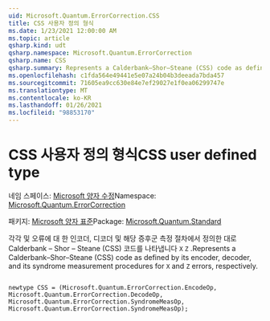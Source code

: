 ```yaml
---
uid: Microsoft.Quantum.ErrorCorrection.CSS
title: CSS 사용자 정의 형식
ms.date: 1/23/2021 12:00:00 AM
ms.topic: article
qsharp.kind: udt
qsharp.namespace: Microsoft.Quantum.ErrorCorrection
qsharp.name: CSS
qsharp.summary: Represents a Calderbank–Shor–Steane (CSS) code as defined by its encoder, decoder, and its syndrome measurement procedures for `X` and `Z` errors, respectively.
ms.openlocfilehash: c1fda564e49441e5e07a24b04b3deeada7bda457
ms.sourcegitcommit: 71605ea9cc630e84e7ef29027e1f0ea06299747e
ms.translationtype: MT
ms.contentlocale: ko-KR
ms.lasthandoff: 01/26/2021
ms.locfileid: "98853170"
---
```

# <a name="css-user-defined-type"></a><span data-ttu-id="f4294-102">CSS 사용자 정의 형식</span><span class="sxs-lookup"><span data-stu-id="f4294-102">CSS user defined type</span></span>

<span data-ttu-id="f4294-103">네임 스페이스: [Microsoft 양자 수정](xref:Microsoft.Quantum.ErrorCorrection)</span><span class="sxs-lookup"><span data-stu-id="f4294-103">Namespace: [Microsoft.Quantum.ErrorCorrection](xref:Microsoft.Quantum.ErrorCorrection)</span></span>

<span data-ttu-id="f4294-104">패키지: [Microsoft 양자 표준](https://nuget.org/packages/Microsoft.Quantum.Standard)</span><span class="sxs-lookup"><span data-stu-id="f4294-104">Package: [Microsoft.Quantum.Standard](https://nuget.org/packages/Microsoft.Quantum.Standard)</span></span>


<span data-ttu-id="f4294-105">각각 및 오류에 대 한 인코더, 디코더 및 해당 증후군 측정 절차에서 정의한 대로 Calderbank – Shor – Steane (CSS) 코드를 나타냅니다 `X` `Z` .</span><span class="sxs-lookup"><span data-stu-id="f4294-105">Represents a Calderbank–Shor–Steane (CSS) code as defined by its encoder, decoder, and its syndrome measurement procedures for `X` and `Z` errors, respectively.</span></span>

```qsharp

newtype CSS = (Microsoft.Quantum.ErrorCorrection.EncodeOp, Microsoft.Quantum.ErrorCorrection.DecodeOp, Microsoft.Quantum.ErrorCorrection.SyndromeMeasOp, Microsoft.Quantum.ErrorCorrection.SyndromeMeasOp);
```

